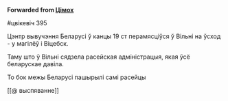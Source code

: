 **Forwarded from [Цімох](https://t.me/Tusajas)**

#цвікевіч 395

Цэнтр вывучэння Беларусі ў канцы 19 ст перамясціўся ў Вільні на ўсход - у магілёў і Віцебск.

Таму што ў Вільні сядзела расейская адміністрацыя, якая ўсё беларускае давіла. 

То бок межы Беларусі пашырылі самі расейцы

[[@ выспяванне]]
